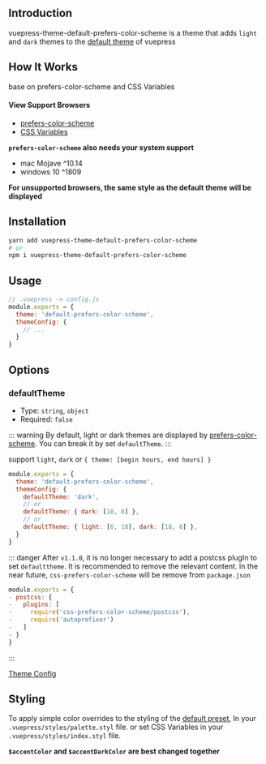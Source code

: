 ## Introduction

vuepress-theme-default-prefers-color-scheme is a theme that adds `light` and `dark` themes to the [default theme](https://vuepress.vuejs.org/zh/theme/default-theme-config.html) of vuepress

## How It Works

base on prefers-color-scheme and CSS Variables

#### View Support Browsers

- [prefers-color-scheme](https://www.caniuse.com/#search=prefers-color-scheme)
- [CSS Variables](https://www.caniuse.com/#search=CSS%20Variables)

**`prefers-color-scheme` also needs your system support**

- mac Mojave ^10.14
- windows 10 ^1809

**For unsupported browsers, the same style as the default theme will be displayed**

## Installation

``` sh
yarn add vuepress-theme-default-prefers-color-scheme
# or
npm i vuepress-theme-default-prefers-color-scheme
```

## Usage

``` js {3}
// .vuepress -> config.js
module.exports = {
  theme: 'default-prefers-color-scheme',
  themeConfig: {
    // ...
  }
}
```

## Options

### defaultTheme
- Type: `string`, `object`
- Required: `false`

::: warning
By default, light or dark themes are displayed by [prefers-color-scheme](https://developer.mozilla.org/en-US/docs/Web/CSS/@media/prefers-color-scheme). You can break it by set `defaultTheme`.
:::

support `light`, `dark` or `{ theme: [begin hours, end hours] }`

``` js {4,6,8}
module.exports = {
  theme: 'default-prefers-color-scheme',
  themeConfig: {
    defaultTheme: 'dark',
    // or
    defaultTheme: { dark: [18, 6] },
    // or
    defaultTheme: { light: [6, 18], dark: [18, 6] },
  }
}
```

::: danger
After `v1.1.0`, it is no longer necessary to add a postcss plugIn to set `defaulttheme`. It is recommended to remove the relevant content. In the near future, `css-prefers-color-scheme` will be remove from `package.json`

``` js
module.exports = {
- postcss: {
-   plugins: [
-     require('css-prefers-color-scheme/postcss'),
-     require('autoprefixer')
-   ]
- }
}
```
:::

[Theme Config](https://vuepress.vuejs.org/theme/default-theme-config.html)

## Styling

To apply simple color overrides to the styling of the [default preset](https://github.com/tolking/vuepress-theme-default-prefers-color-scheme/blob/master/styles/palette.styl), In your `.vuepress/styles/palette.styl` file. or set CSS Variables in your `.vuepress/styles/index.styl` file.

**`$accentColor` and `$accentDarkColor` are best changed together**
